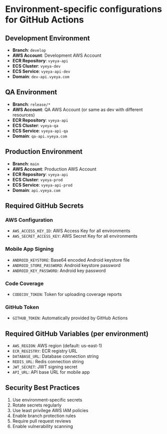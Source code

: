 # Environment-specific configurations for GitHub Actions

## Development Environment
- **Branch**: `develop`
- **AWS Account**: Development AWS Account
- **ECR Repository**: `vyeya-api`
- **ECS Cluster**: `vyeya-dev`
- **ECS Service**: `vyeya-api-dev`
- **Domain**: `dev-api.vyeya.com`

## QA Environment
- **Branch**: `release/*`
- **AWS Account**: QA AWS Account (or same as dev with different resources)
- **ECR Repository**: `vyeya-api`
- **ECS Cluster**: `vyeya-qa`
- **ECS Service**: `vyeya-api-qa`
- **Domain**: `qa-api.vyeya.com`

## Production Environment
- **Branch**: `main`
- **AWS Account**: Production AWS Account
- **ECR Repository**: `vyeya-api`
- **ECS Cluster**: `vyeya-prod`
- **ECS Service**: `vyeya-api-prod`
- **Domain**: `api.vyeya.com`

## Required GitHub Secrets

### AWS Configuration
- `AWS_ACCESS_KEY_ID`: AWS Access Key for all environments
- `AWS_SECRET_ACCESS_KEY`: AWS Secret Key for all environments

### Mobile App Signing
- `ANDROID_KEYSTORE`: Base64 encoded Android keystore file
- `ANDROID_STORE_PASSWORD`: Android keystore password
- `ANDROID_KEY_PASSWORD`: Android key password

### Code Coverage
- `CODECOV_TOKEN`: Token for uploading coverage reports

### GitHub Token
- `GITHUB_TOKEN`: Automatically provided by GitHub Actions

## Required GitHub Variables (per environment)
- `AWS_REGION`: AWS region (default: us-east-1)
- `ECR_REGISTRY`: ECR registry URL
- `DATABASE_URL`: Database connection string
- `REDIS_URL`: Redis connection string
- `JWT_SECRET`: JWT signing secret
- `API_URL`: API base URL for mobile app

## Security Best Practices
1. Use environment-specific secrets
2. Rotate secrets regularly
3. Use least privilege AWS IAM policies
4. Enable branch protection rules
5. Require pull request reviews
6. Enable vulnerability scanning
